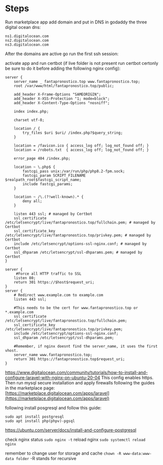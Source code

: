 # Steps

Run marketplace app
add domain and put in DNS in godaddy the three digital ocean dns:
```
ns1.digitalocean.com
ns2.digitalocean.com
ns3.digitalocean.com
```
After the domains are active go run the first ssh session:

activate app and run certbot (if live folder is not present run certbot certonly be sure to do it before adding the following nginx config):

```
server {
    server_name _ fantapronostico.top www.fantapronostico.top;
    root /var/www/html/fantapronostico.top/public;

    add_header X-Frame-Options "SAMEORIGIN";
    add_header X-XSS-Protection "1; mode=block";
    add_header X-Content-Type-Options "nosniff";

    index index.php;

    charset utf-8;

    location / {
        try_files $uri $uri/ /index.php?$query_string;
    }

    location = /favicon.ico { access_log off; log_not_found off; }
    location = /robots.txt  { access_log off; log_not_found off; }

    error_page 404 /index.php;

    location ~ \.php$ {
        fastcgi_pass unix:/var/run/php/php8.2-fpm.sock;
        fastcgi_param SCRIPT_FILENAME $realpath_root$fastcgi_script_name;
        include fastcgi_params;
    }

    location ~ /\.(?!well-known).* {
        deny all;
    }

    listen 443 ssl; # managed by Certbot
    ssl_certificate /etc/letsencrypt/live/fantapronostico.top/fullchain.pem; # managed by Certbot
    ssl_certificate_key /etc/letsencrypt/live/fantapronostico.top/privkey.pem; # managed by Certbot
    include /etc/letsencrypt/options-ssl-nginx.conf; # managed by Certbot
    ssl_dhparam /etc/letsencrypt/ssl-dhparams.pem; # managed by Certbot
}

server {
     #Force all HTTP traffic to SSL
    listen 80;
    return 301 https://$host$request_uri;
}
server {
    # Redirect www.example.com to example.com
    listen 443 ssl;

    #This needs to be the cert for www.fantapronostico.top or *.example.com
    ssl_certificate /etc/letsencrypt/live/fantapronostico.top/fullchain.pem;
    ssl_certificate_key /etc/letsencrypt/live/fantapronostico.top/privkey.pem;
    include /etc/letsencrypt/options-ssl-nginx.conf;
    ssl_dhparam /etc/letsencrypt/ssl-dhparams.pem;

    #Remember, if nginx doesnt find the server_name, it uses the first vhost.
    server_name www.fantapronostico.top;
    return 301 https://fantapronostico.top$request_uri;
}
```
https://www.digitalocean.com/community/tutorials/how-to-install-and-configure-laravel-with-nginx-on-ubuntu-20-04
This config enables https. Then run mysql secure installation and apply firewalls following the guides in the marketplace page:
[https://marketplace.digitalocean.com/apps/laravel](https://marketplace.digitalocean.com/apps/laravel)

following install posgresql and follow this guide:
```shell
sudo apt install postgresql
sudo apt install php(phpv)-pgsql
```

https://ubuntu.com/server/docs/install-and-configure-postgresql

check nginx status `sudo nginx -t`
reload nginx `sudo systemctl reload nginx`

remember to change user for storage and cache `chown -R www-data:www-data folder` -R stands for recursive
